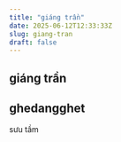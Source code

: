 ```yaml
---
title: "giáng trần"
date: 2025-06-12T12:33:33Z
slug: giang-tran
draft: false
---
```


## giáng trần

## ghedangghet

sưu tầm